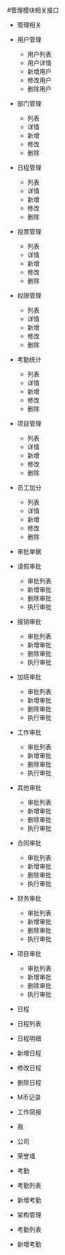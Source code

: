 #管理模块相关接口

* 管理相关
 * 用户管理
   * 用户列表
   * 用户详情
   * 新增用户
   * 修改用户
   * 删除用户
 * 部门管理
   * 列表
   * 详情
   * 新增
   * 修改
   * 删除
 * 日程管理
   * 列表
   * 详情
   * 新增
   * 修改
   * 删除
 * 投票管理
   * 列表
   * 详情
   * 新增
   * 修改
   * 删除
 * 权限管理
   * 列表
   * 详情
   * 新增
   * 修改
   * 删除
 * 考勤统计
   * 列表
   * 详情
   * 新增
   * 修改
   * 删除
 * 项目管理
   * 列表
   * 详情
   * 新增
   * 修改
   * 删除
 * 员工加分
   * 列表
   * 详情
   * 新增
   * 修改
   * 删除  
* 审批单据
 * 请假审批
   * 审批列表
   * 新增审批
   * 删除审批
   * 执行审批
 * 报销审批
   * 审批列表
   * 新增审批
   * 删除审批
   * 执行审批
 * 加班审批
   * 审批列表
   * 新增审批
   * 删除审批
   * 执行审批
 * 工作审批
   * 审批列表
   * 新增审批
   * 删除审批
   * 执行审批
 * 其他审批
   * 审批列表
   * 新增审批
   * 删除审批
   * 执行审批
 * 合同审批
   * 审批列表
   * 新增审批
   * 删除审批
   * 执行审批
 * 财务审批
   * 审批列表
   * 新增审批
   * 删除审批
   * 执行审批
 * 项目审批
   * 审批列表
   * 新增审批
   * 删除审批
   * 执行审批


* 日程
 * 日程列表
 * 日程明细
 * 新增日程
 * 修改日程
 * 删除日程
* M币记录
* 工作简报
 * 我
 * 公司
 * 荣誉墙
* 考勤
 * 考勤列表
 * 新增考勤
* 架构管理
 * 考勤列表
 * 新增考勤